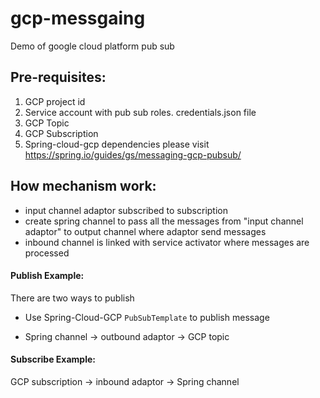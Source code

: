 # gcp-messgaing
Demo of google cloud platform pub sub

## Pre-requisites:
1) GCP project id
2) Service account with pub sub roles. credentials.json file
3) GCP Topic
4) GCP Subscription
5) Spring-cloud-gcp dependencies please visit https://spring.io/guides/gs/messaging-gcp-pubsub/

## How mechanism work:

- input channel adaptor subscribed to subscription
- create spring channel to pass all the messages from "input channel adaptor" to output channel where adaptor send messages
- inbound channel is linked with service activator where messages are processed

#### Publish Example:
There are two ways to publish
- Use Spring-Cloud-GCP `PubSubTemplate` to publish message

- Spring channel -> outbound adaptor -> GCP topic

#### Subscribe Example:
GCP subscription -> inbound adaptor -> Spring channel
